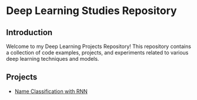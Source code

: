# Deep Learning Studies Repository

## Introduction

Welcome to my Deep Learning Projects Repository! This repository contains a collection of code examples, projects, and experiments related to various deep learning techniques and models.

## Projects
- [Name Classification with RNN](Name_classification_with_RNNs.ipynb)
